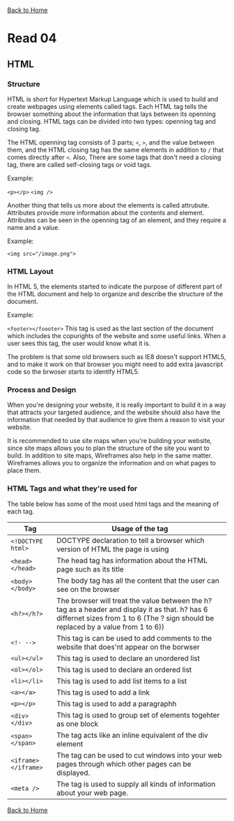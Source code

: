[Back to Home](README.md)

# Read 04

## HTML

### Structure

HTML is short for Hypertext Markup Language which is used to build and create webpages using elements called tags. Each HTML tag tells the browser something about the information that lays between its openning and closing. HTML tags can be divided into two types: openning tag and closing tag.

The HTML openning tag consists of 3 parts; `<`, `>`, and the value between them, and the HTML closing tag has the same elements in addition to `/` that comes directly after `<`. Also, There are some tags that don't need a closing tag, there are called self-closing tags or void tags.

Example:

`<p></p>`
`<img />`

Another thing that tells us more about the elements is called attrubute. Attributes provide more information about the contents and element. Attributes can be seen in the openning tag of an element, and they require a name and a value.

Example:

`<img src="/image.png">`

### HTML Layout

In HTML 5, the elements started to indicate the purpose of different part of the HTML document and help to organize and describe the structure of the document.

Example:

`<footer></foooter>` This tag is used as the last section of the document which includes the copurights of the website and some useful links. When a user sees this tag, the user would know what it is.

The problem is that some old browsers such as IE8 doesn't support HTML5, and to make it work on that browser you might need to add extra javascript code so the brwoser starts to identify HTML5.

### Process and Design

When you're designing your website, it is really important to build it in a way that attracts your targeted audience, and the website should also have the information that needed by that audience to give them a reason to visit your website.

It is recommended to use site maps when you're building your website, since site maps allows you to plan the structure of the site you want to build. In addition to site maps, Wireframes also help in the same matter. Wireframes allows you to organize the information and on what pages to place them.

### HTML Tags and what they're used for

The table below has some of the most used html tags and the meaning of each tag.

| Tag | Usage of the tag |
|---|---|
| `<!DOCTYPE html>` | DOCTYPE declaration to tell a browser which version of HTML the page is using |
| `<head></head>` | The head tag has information about the HTML page such as its title |
| `<body></body>` | The body tag has all the content that the user can see on the browser |
| `<h?></h?>` | The browser will treat the value between the h? tag as a header and display it as that. h? has 6 differnet sizes from 1 to 6 (The ? sign should be replaced by a value from 1 to 6)) |
|`<!- -->`| This tag is can be used to add comments to the website that does'nt appear on the borwser |
| `<ul></ul>` | This tag is used to declare an unordered list |
| `<ol></ol>` | This tag is used to declare an ordered list |
| `<li></li>` | This tag is used to add list items to a list |
| `<a></a>` | This tag is used to add a link |
| `<p></p>` | This tag is used to add a paragraphh |
| `<div></div>` | This tag is used to group set of elements togehter as one block|
| `<span></span>` | The tag acts like an inline equivalent of the div element |
| `<iframe></iframe>` | The tag can be used to cut windows into your web pages through which other pages can be displayed. |
| `<meta />` | The tag is used to supply all kinds of information about your web page. |

[Back to Home](README.md)
